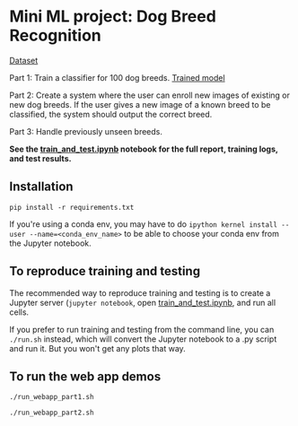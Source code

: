 # Mini ML project: Dog Breed Recognition

[Dataset](https://drive.google.com/u/0/uc?id=1Xrr_C0ho9UpOarWBluK4pTY1ps92EqxR)

Part 1: Train a classifier for 100 dog breeds. [Trained model](https://drive.google.com/uc?id=1UyLNp68kYoZglzfyDOduEPzXcS6sJwR4)

Part 2: Create a system where the user can enroll new images of existing or new dog breeds. If the user gives a new image of a known breed to be classified, the system should output the correct breed.

Part 3: Handle previously unseen breeds.

**See the [train_and_test.ipynb](https://github.com/carnieri/dogbreed/blob/master/train_and_test.ipynb) notebook for the full report, training logs, and test results.**

## Installation

`pip install -r requirements.txt`

If you're using a conda env, you may have to do `ipython kernel install --user --name=<conda_env_name>` to be able to choose your conda env from the Jupyter notebook.

## To reproduce training and testing

The recommended way to reproduce training and testing is to create a Jupyter server (`jupyter notebook`, open [train_and_test.ipynb](https://github.com/carnieri/dogbreed/blob/master/train_and_test.ipynb), and run all cells.

If you prefer to run training and testing from the command line, you can `./run.sh` instead, which will convert the Jupyter notebook to a .py script and run it. But you won't get any plots that way.

## To run the web app demos

`./run_webapp_part1.sh` 

`./run_webapp_part2.sh`
